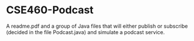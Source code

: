 # CSE460-Podcast
A readme.pdf and a group of Java files that will either publish or subscribe (decided in the file Podcast.java) and simulate a podcast service. 
